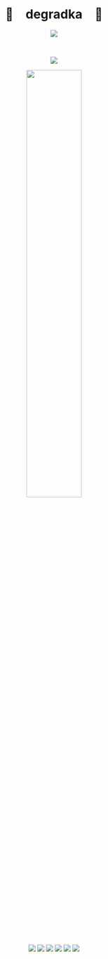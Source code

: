 <p align="center">
    <h1 align="center">🌟&emsp;degradka&emsp;🌟</h1>
</p>
<p align="center">
  <img src="https://readme-typing-svg.herokuapp.com?font=Fira+Code&pause=1000&color=dd5577&center=true&random=false&width=360&lines=Ayyyyyyyyyyyyyyyy;Greetings%2C+my+fellow+mad+lads!;Have+a+look+around!">
</p>
<br>
<p align="center">
    <img src="https://komarev.com/ghpvc/?username=degradka&color=dd5577&style=for-the-badge">
</p>
<p align="center">
    <a href="https://github.com/degradka"><img width="50%" src="https://github-readme-stats.vercel.app/api?username=degradka&theme=radical"></a>
</p>
<br>
<p align="center">
    <img src="https://img.shields.io/badge/C-00599C?style=for-the-badge&logo=c&logoColor=white">
    <img src="https://img.shields.io/badge/Rust-black?style=for-the-badge&logo=rust&logoColor=#E57324">
    <img src="https://img.shields.io/badge/C%2B%2B-00599C?style=for-the-badge&logo=c%2B%2B&logoColor=white">
    <img src="https://img.shields.io/badge/Python-FFD43B?style=for-the-badge&logo=python&logoColor=blue">
    <img src="https://img.shields.io/badge/JavaScript-323330?style=for-the-badge&logo=javascript&logoColor=F7DF1E">
    <img src="https://img.shields.io/badge/C%23-239120?style=for-the-badge&logo=csharp&logoColor=white">
</p>
